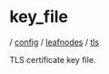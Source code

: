 # key_file

/ [config](/ref/config/index.md) / [leafnodes](/ref/config/config/leafnodes/index.md) / [tls](/ref/config/config/leafnodes/tls/index.md)

TLS certificate key file.
